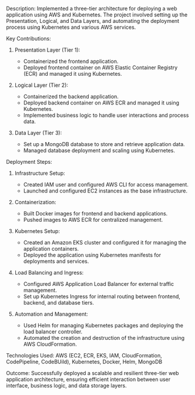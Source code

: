 Description: Implemented a three-tier architecture for deploying a web application using AWS and Kubernetes. The project involved setting up the Presentation, Logical, and Data Layers, and automating the deployment process using Kubernetes and various AWS services.

Key Contributions:

1. Presentation Layer (Tier 1): 
   - Containerized the frontend application.
   - Deployed frontend container on AWS Elastic Container Registry (ECR) and managed it using Kubernetes.

2. Logical Layer (Tier 2):
   - Containerized the backend application.
   - Deployed backend container on AWS ECR and managed it using Kubernetes.
   - Implemented business logic to handle user interactions and process data.

3. Data Layer (Tier 3):
   - Set up a MongoDB database to store and retrieve application data.
   - Managed database deployment and scaling using Kubernetes.

Deployment Steps:
1. Infrastructure Setup:
   - Created IAM user and configured AWS CLI for access management.
   - Launched and configured EC2 instances as the base infrastructure.
   
2. Containerization:
   - Built Docker images for frontend and backend applications.
   - Pushed images to AWS ECR for centralized management.
   
3. Kubernetes Setup:
   - Created an Amazon EKS cluster and configured it for managing the application containers.
   - Deployed the application using Kubernetes manifests for deployments and services.
   
4. Load Balancing and Ingress:
   - Configured AWS Application Load Balancer for external traffic management.
   - Set up Kubernetes Ingress for internal routing between frontend, backend, and database tiers.
   
5. Automation and Management:
   - Used Helm for managing Kubernetes packages and deploying the load balancer controller.
   - Automated the creation and destruction of the infrastructure using AWS CloudFormation.

Technologies Used: AWS (EC2, ECR, EKS, IAM, CloudFormation, CodePipeline, CodeBUild), Kubernetes, Docker, Helm, MongoDB

Outcome: Successfully deployed a scalable and resilient three-tier web application architecture, ensuring efficient interaction between user interface, business logic, and data storage layers.
